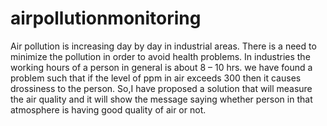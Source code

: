 # airpollutionmonitoring
Air pollution is increasing day by day in industrial areas. There is a need to minimize the pollution in order to avoid health problems. In industries the working hours of a person in general is about 8 – 10 hrs. we have found a problem such that if the level of ppm in air exceeds 300 then it causes drossiness to the person. So,I have proposed a solution that will measure the air quality and it will show the message saying whether person in that atmosphere is having good quality of air or not.
